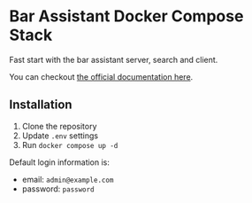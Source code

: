 # Bar Assistant Docker Compose Stack

Fast start with the bar assistant server, search and client.

You can checkout [the official documentation here](https://bar-assistant.github.io/docs).

## Installation

1. Clone the repository
2. Update `.env` settings
3. Run `docker compose up -d`

Default login information is:

- email: `admin@example.com`
- password: `password`
